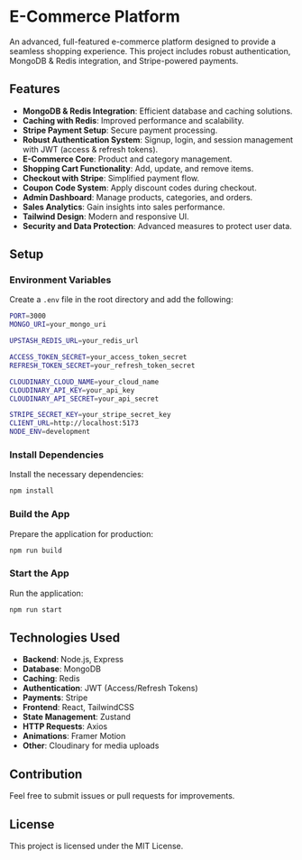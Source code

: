# E-Commerce Platform

An advanced, full-featured e-commerce platform designed to provide a seamless shopping experience. This project includes robust authentication, MongoDB & Redis integration, and Stripe-powered payments.

## Features

- **MongoDB & Redis Integration**: Efficient database and caching solutions.
- **Caching with Redis**: Improved performance and scalability.
- **Stripe Payment Setup**: Secure payment processing.
- **Robust Authentication System**: Signup, login, and session management with JWT (access & refresh tokens).
- **E-Commerce Core**: Product and category management.
- **Shopping Cart Functionality**: Add, update, and remove items.
- **Checkout with Stripe**: Simplified payment flow.
- **Coupon Code System**: Apply discount codes during checkout.
- **Admin Dashboard**: Manage products, categories, and orders.
- **Sales Analytics**: Gain insights into sales performance.
- **Tailwind Design**: Modern and responsive UI.
- **Security and Data Protection**: Advanced measures to protect user data.

## Setup

### Environment Variables

Create a `.env` file in the root directory and add the following:

```bash
PORT=3000
MONGO_URI=your_mongo_uri

UPSTASH_REDIS_URL=your_redis_url

ACCESS_TOKEN_SECRET=your_access_token_secret
REFRESH_TOKEN_SECRET=your_refresh_token_secret

CLOUDINARY_CLOUD_NAME=your_cloud_name
CLOUDINARY_API_KEY=your_api_key
CLOUDINARY_API_SECRET=your_api_secret

STRIPE_SECRET_KEY=your_stripe_secret_key
CLIENT_URL=http://localhost:5173
NODE_ENV=development
```

### Install Dependencies

Install the necessary dependencies:

```bash
npm install
```

### Build the App

Prepare the application for production:

```bash
npm run build
```

### Start the App

Run the application:

```bash
npm run start
```

## Technologies Used

- **Backend**: Node.js, Express
- **Database**: MongoDB
- **Caching**: Redis
- **Authentication**: JWT (Access/Refresh Tokens)
- **Payments**: Stripe
- **Frontend**: React, TailwindCSS
- **State Management**: Zustand
- **HTTP Requests**: Axios
- **Animations**: Framer Motion
- **Other**: Cloudinary for media uploads

## Contribution

Feel free to submit issues or pull requests for improvements.

## License

This project is licensed under the MIT License.
